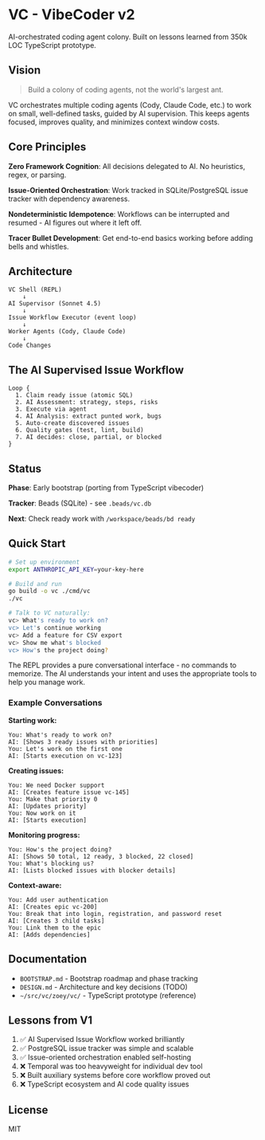 # VC - VibeCoder v2

AI-orchestrated coding agent colony. Built on lessons learned from 350k LOC TypeScript prototype.

## Vision

> Build a colony of coding agents, not the world's largest ant.

VC orchestrates multiple coding agents (Cody, Claude Code, etc.) to work on small, well-defined tasks, guided by AI supervision. This keeps agents focused, improves quality, and minimizes context window costs.

## Core Principles

**Zero Framework Cognition**: All decisions delegated to AI. No heuristics, regex, or parsing.

**Issue-Oriented Orchestration**: Work tracked in SQLite/PostgreSQL issue tracker with dependency awareness.

**Nondeterministic Idempotence**: Workflows can be interrupted and resumed - AI figures out where it left off.

**Tracer Bullet Development**: Get end-to-end basics working before adding bells and whistles.

## Architecture

```
VC Shell (REPL)
    ↓
AI Supervisor (Sonnet 4.5)
    ↓
Issue Workflow Executor (event loop)
    ↓
Worker Agents (Cody, Claude Code)
    ↓
Code Changes
```

## The AI Supervised Issue Workflow

```
Loop {
  1. Claim ready issue (atomic SQL)
  2. AI Assessment: strategy, steps, risks
  3. Execute via agent
  4. AI Analysis: extract punted work, bugs
  5. Auto-create discovered issues
  6. Quality gates (test, lint, build)
  7. AI decides: close, partial, or blocked
}
```

## Status

**Phase**: Early bootstrap (porting from TypeScript vibecoder)

**Tracker**: Beads (SQLite) - see `.beads/vc.db`

**Next**: Check ready work with `/workspace/beads/bd ready`

## Quick Start

```bash
# Set up environment
export ANTHROPIC_API_KEY=your-key-here

# Build and run
go build -o vc ./cmd/vc
./vc

# Talk to VC naturally:
vc> What's ready to work on?
vc> Let's continue working
vc> Add a feature for CSV export
vc> Show me what's blocked
vc> How's the project doing?
```

The REPL provides a pure conversational interface - no commands to memorize. The AI understands your intent and uses the appropriate tools to help you manage work.

### Example Conversations

**Starting work:**
```
You: What's ready to work on?
AI: [Shows 3 ready issues with priorities]
You: Let's work on the first one
AI: [Starts execution on vc-123]
```

**Creating issues:**
```
You: We need Docker support
AI: [Creates feature issue vc-145]
You: Make that priority 0
AI: [Updates priority]
You: Now work on it
AI: [Starts execution]
```

**Monitoring progress:**
```
You: How's the project doing?
AI: [Shows 50 total, 12 ready, 3 blocked, 22 closed]
You: What's blocking us?
AI: [Lists blocked issues with blocker details]
```

**Context-aware:**
```
You: Add user authentication
AI: [Creates epic vc-200]
You: Break that into login, registration, and password reset
AI: [Creates 3 child tasks]
You: Link them to the epic
AI: [Adds dependencies]
```

## Documentation

- `BOOTSTRAP.md` - Bootstrap roadmap and phase tracking
- `DESIGN.md` - Architecture and key decisions (TODO)
- `~/src/vc/zoey/vc/` - TypeScript prototype (reference)

## Lessons from V1

1. ✅ AI Supervised Issue Workflow worked brilliantly
2. ✅ PostgreSQL issue tracker was simple and scalable
3. ✅ Issue-oriented orchestration enabled self-hosting
4. ❌ Temporal was too heavyweight for individual dev tool
5. ❌ Built auxiliary systems before core workflow proved out
6. ❌ TypeScript ecosystem and AI code quality issues

## License

MIT
